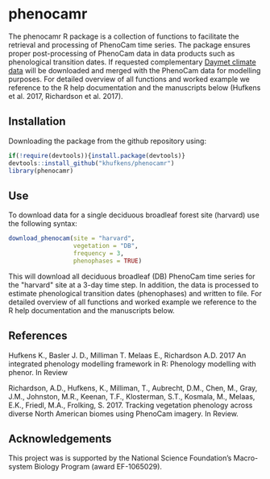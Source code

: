 # phenocamr

The phenocamr R package is a collection of functions to facilitate the retrieval and processing of PhenoCam time series. The package ensures proper post-processing of PhenoCam data in data products such as phenological transition dates. If requested complementary [Daymet climate data](https://daymet.ornl.gov/) will be downloaded and merged with the PhenoCam data for modelling purposes. For detailed overview of all functions and worked example we reference to the R help documentation and the manuscripts below (Hufkens et al. 2017, Richardson et al. 2017).

## Installation

Downloading the package from the github repository using:

```R
if(!require(devtools)){install.package(devtools)}
devtools::install_github("khufkens/phenocamr")
library(phenocamr)
```

## Use

To download data for a single deciduous broadleaf forest site (harvard) use the following syntax:

```R
download_phenocam(site = "harvard",
                  vegetation = "DB",
                  frequency = 3,
                  phenophases = TRUE)  
```

This will download all deciduous broadleaf (DB) PhenoCam time series for the "harvard" site at a 3-day time step. In addition, the data is processed to estimate phenological transition dates (phenophases) and written to file. For detailed overview of all functions and worked example we reference to the R help documentation and the manuscripts below.

## References

Hufkens K., Basler J. D., Milliman T. Melaas E., Richardson A.D. 2017 An integrated phenology modelling framework in R: Phenology modelling with phenor. In Review

Richardson, A.D., Hufkens, K., Milliman, T., Aubrecht, D.M., Chen, M., Gray, J.M., Johnston, M.R., Keenan, T.F., Klosterman, S.T., Kosmala, M., Melaas, E.K., Friedl, M.A., Frolking, S.  2017. Tracking vegetation phenology across diverse North American biomes using PhenoCam imagery. In Review.

## Acknowledgements

This project was is supported by the National Science Foundation’s Macro-system Biology Program (award EF-1065029).
